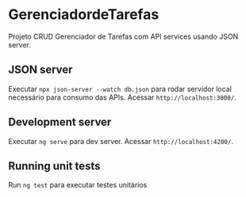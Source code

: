 # GerenciadordeTarefas

Projeto CRUD Gerenciador de Tarefas com API services usando JSON server.

## JSON server

Executar `npx json-server --watch db.json` para rodar servidor local necessário para consumo das APIs. Acessar `http://localhost:3000/`. 

## Development server

Executar `ng serve` para dev server. Acessar `http://localhost:4200/`. 

## Running unit tests

Run `ng test` para executar testes unitários
